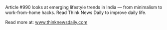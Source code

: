 Article #990 looks at emerging lifestyle trends in India — from minimalism to work-from-home hacks. Read Think News Daily to improve daily life.

Read more at: www.thinknewsdaily.com